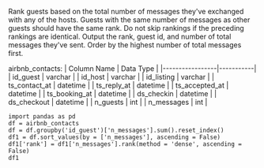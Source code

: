 Rank guests based on the total number of messages they've exchanged with any of the hosts. Guests with the same number of messages as other guests should have the same rank. 
Do not skip rankings if the preceding rankings are identical.
Output the rank, guest id, and number of total messages they've sent. Order by the highest number of total messages first.

airbnb_contacts:
| Column Name     | Data Type |
|-----------------|-----------|
| id_guest        | varchar   |
| id_host         | varchar   |
| id_listing      | varchar   |
| ts_contact_at   | datetime  |
| ts_reply_at     | datetime  |
| ts_accepted_at  | datetime  |
| ts_booking_at   | datetime  |
| ds_checkin      | datetime  |
| ds_checkout     | datetime  |
| n_guests        | int       |
| n_messages      | int       |

```
import pandas as pd
df = airbnb_contacts
df = df.groupby('id_guest')['n_messages'].sum().reset_index()
df1 = df.sort_values(by = ['n_messages'], ascending = False)
df1['rank'] = df1['n_messages'].rank(method = 'dense', ascending = False)
df1
```
